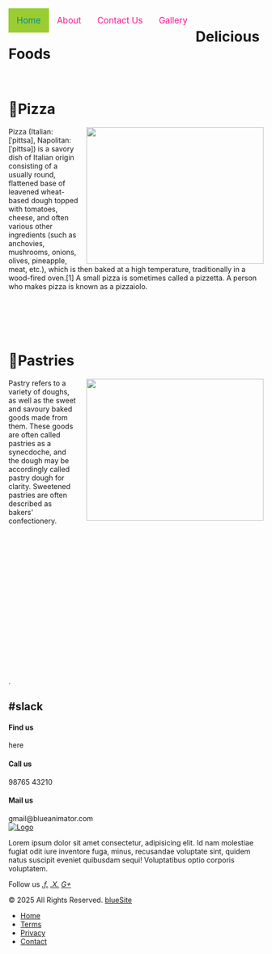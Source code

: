 <!DOCTYPE html>
<html lang="en">
<head>
    <meta charset="UTF-8">
    <meta name="viewport" content="width=device-width, initial-scale=1.0">
    <title>Document</title>
    <link rel="stylesheet" href="style.css">
</head>
<body>
    <div class="topnav">
        <a class="active" href="index.html">Home</a>
        <a href="about.html">About</a>
        <a href="contactme.html">Contact Us</a>   
        <a href="gallery.html">Gallery</a>
      </div>
      <h1>Delicious Foods</h1>
      <br>
      <h1>💠Pizza</h1>
    <p>
        <img src="Screenshot 2025-01-31 185348.png" style="width:350px;height:270px;float: right; margin-left:15px;">  
 
Pizza (Italian: [ˈpittsa], Napolitan: [ˈpittsə]) is a savory dish of Italian origin consisting of a usually round, flattened base of leavened wheat-based dough topped with tomatoes, cheese, and often various other ingredients (such as anchovies, mushrooms, onions, olives, pineapple, meat, etc.), which is then baked at a high temperature, traditionally in a wood-fired oven.[1] A small pizza is sometimes called a pizzetta. A person who makes pizza is known as a pizzaiolo.
    </p>
    <br><br> <br><br>
    <h1>💠Pastries</h1>
   <p style="margin-bottom: 300px;">
    <img src="Screenshot 2025-01-31 185621.png" style="width:350px; height:280px; float:right; margin-left:20px;">
    Pastry refers to a variety of doughs, as well as the sweet and savoury baked goods made from them. These goods are often called pastries as a synecdoche, and the dough may be accordingly called pastry dough for clarity. Sweetened pastries are often described as bakers' confectionery.
   </p>
   .
    <footer class="footer-section">
        <h2>#slack</h2>
        <div class="footer-cta">
            <div class="single-cta">
                <i class="fas fa-map-marker-alt"></i>
                <div class="cta-text">
                    <h4>Find us</h4>
                    <span>here </span>
                </div>
            </div>
            <div class="single-cta">
                <i class="fas fa-phone"></i>
                <div class="cta-text">
                    <h4>Call us</h4>
                    <span>98765 43210</span>
                </div>
            </div>
            <div class="single-cta">
                <i class="far fa-envelope"></i>
                <div class="cta-text">
                    <h4>Mail us</h4>
                    <span>gmail@blueanimator.com</span>
                </div>
            </div>
        </div>
        <div class="footer-content">
            <div class="footer-logo">
                <a href="#"><img src="https://images.unsplash.com/photo-1496200186974-4293800e2c20?q=80&w=1932&auto=format&fit=crop&ixlib=rb-4.0.3&ixid=M3wxMjA3fDB8MHxwaG90by1wYWdlfHx8fGVufDB8fHx8fA%3D%3D" alt="Logo"></a>
            </div>
            <div class="footer-text">
                <p>Lorem ipsum dolor sit amet consectetur, adipisicing elit. Id nam molestiae fugiat odit iure inventore fuga, minus, recusandae voluptate sint, quidem natus suscipit eveniet quibusdam sequi! Voluptatibus optio corporis voluptatem.</p>
            </div>
            <div class="footer-social-icon">
                <span>Follow us</span>
                <a href="#"><i class="fab fa-facebook-f facebook-bg">.f.</i></a>
                <a href="#"><i class="fab fa-twitter twitter-bg">.X.</i></a>
                <a href="#"><i class="fab fa-google-plus-g google-bg">G+</i></a>
            </div>
        </div>
    </footer>
    <div class="copyright-area">
        <p>&copy; 2025 All Rights Reserved. <a href="#">blueSite</a></p>
        <ul class="footer-menu">
            <li><a href="#">Home</a></li>
            <li><a href="#">Terms</a></li>
            <li><a href="#">Privacy</a></li>
            <li><a href="#">Contact</a></li>
        </ul>
    </div>
</body>
</html>
<style>
    html {
    width: 100%;
    height: 100%;
}

body {
    background-color: #935959;
    font-family: "Kalnia Glaze", serif;
    font-optical-sizing: auto;
    font-weight: 400;
    font-style: normal;
    font-variation-settings: 100;
    margin-left: 10;
    color: #fff;
}

h1{
    text-decoration: underline;
}

.footer {
    position: fixed;
    bottom: 10px;
    right: 0px;
    width: 100%;
    background-color: #99b7c7;
    color: #0e0707;
    text-align: center;
    margin-left: 10pc;
}

p {
    font-family: "Kalnia Glaze", serif;
    font-optical-sizing: auto;
    font-weight: 400;
    font-style: normal;
    font-variation-settings: 100;
}

.footer-section {
    background: #151414;
    position: relative;
    color: #fff;
}

.footer-cta {
    border-bottom: 1px solid #373636;
}

.single-cta i {
    color: #ff5e14;
    font-size: 30px;
    float: left;
    margin-top: 8px;
}

.cta-text {
    padding-left: 15px;
    display: inline-block;
}

.cta-text h4 {
    color: #fff;
    font-size: 20px;
    font-weight: 600;
    margin-bottom: 2px;
}

.cta-text span {
    color: #757575;
    font-size: 15px;
}

.footer-content {
    position: relative;
    z-index: 2;
}

.footer-patern img {
    position: absolute;
    top: 0;
    left: 0;
    height: 330px;
    background-size: cover;
    background-position: 100% 100%;
}

.footer-logo {
    margin-bottom: 30px;
}

.footer-logo img {
    max-width: 200px;
}

.footer-text p {
    margin-bottom: 14px;
    font-size: 14px;
    color: #7e7e7e;
    line-height: 28px;
}

.footer-social-icon span {
    color: #fff;
    display: block;
    font-size: 20px;
    font-weight: 700;
    font-family: 'Poppins', sans-serif;
    margin-bottom: 20px;
}

.footer-social-icon a {
    color: #fff;
    font-size: 16px;
    margin-right: 15px;
}

.footer-social-icon i {
    height: 40px;
    width: 40px;
    text-align: center;
    line-height: 38px;
    border-radius: 50%;
    font-family: 'Poppins', sans-serif;
}

.facebook-bg {
    background: #3B5998;
}

.twitter-bg {
    background: #55ACEE;
}

.google-bg {
    background: #DD4B39;
}

.footer-width-heading h3 {
    color: #fff;
    font-size: 20px;
    font-weight: 600;
    margin-bottom: 40px;
    position: relative;
}

.footer-width-heading h3:hover {
    content: '';
    position: absolute;
    left: 0;
    bottom: -15px;
    height: 2px;
    width: 50px;
    background: #ff5e14;
}

.footer-widget ul li {
    display: inline-block;
    width: 50%;
    margin-bottom: 12px;
}

.footer-widget ul li a:hover {
    color: #ff5e14;
}

.footer-widget ul li a {
    color: #878787;
    text-transform: capitalize;
}

.subscribe-form {
    position: relative;
    overflow: hidden;
}

.subscribe-form input {
    width: 100%;
    padding: 14px 28px;
    background: #2E2E2E;
    border: 1px solid #2E2E2E;
    color: #fff;
}

.subscribe-form button {
    position: absolute;
    right: 0;
    background: #ff5e14;
    padding: 13px 20px;
    border: 1px solid #ff5e14;
    top: 0;
}

.subscribe-form button i {
    color: #fff;
    font-size: 22px;
    transform: rotate(-6deg);
}

.copyright-area {
    background: #202020;
    padding: 25px 0;
}

.copyright-text p {
    margin: 0;
    font-size: 14px;
    color: #878787;
}

.copyright-text p a {
    color: #ff5e14;
}

.footer-menu li {
    display: inline-block;
    margin-left: 20px;
}

.footer-menu li:hover a {
    color: #ff5e14;
}

.footer-menu li a {
    font-size: 14px;
    color: #878787;
}

.topnav{
    overflow: hidden;
    background-color: #0a0909;
    font: 1em sans-serif;
  }
  .topnav a{
    float: left;
    color: deeppink;
    text-align: center;
    padding: 14px 16px;
    text-decoration: none;
    font-size: 17px;
  }
  .topnav a:hover{
    background-color: rgb(95, 123, 17);
    color: deepskyblue;
  }
  .topnav a.active{
    background-color: yellowgreen;
    color: darkcyan;
  }
</style>
